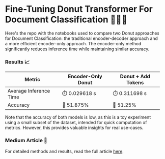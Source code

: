 # Fine-Tuning Donut Transformer For Document Classification  📄🤖🍩

Here's the repo with the notebooks used to compare two Donut approaches for Document Classification: the traditional encoder-decoder approach and a more efficient encoder-only approach. The encoder-only method significantly reduces inference time while maintaining similar accuracy.

### Results 📈

| Metric                | Encoder-Only Donut | Donut + Add Tokens |
|-----------------------|--------------------|--------------------|
| Average Inference Time| ⏱️ 0.029618 s      | ⏱️ 0.311698 s      |
| Accuracy              | 🎯 51.875%         | 🎯 51.25%          |

Note that the accuracy of both models is low, as this is a toy experiment using a small subset of the dataset, intended for quick computation of metrics. However, this provides valuable insights for real use-cases.

### Medium Article  📑
For detailed methods and results, read the full article [here](https://medium.com/qantev/fine-tuning-donut-transformer-for-document-classification-f1db9739398f).  
